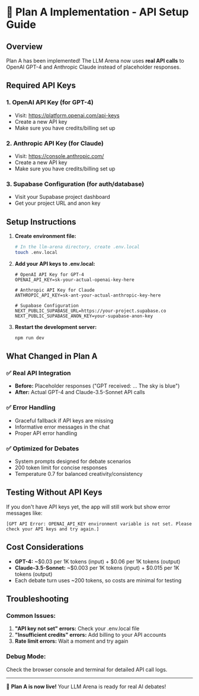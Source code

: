 # 🚀 Plan A Implementation - API Setup Guide

## Overview
Plan A has been implemented! The LLM Arena now uses **real API calls** to OpenAI GPT-4 and Anthropic Claude instead of placeholder responses.

## Required API Keys

### 1. OpenAI API Key (for GPT-4)
- Visit: https://platform.openai.com/api-keys
- Create a new API key
- Make sure you have credits/billing set up

### 2. Anthropic API Key (for Claude)
- Visit: https://console.anthropic.com/
- Create a new API key
- Make sure you have credits/billing set up

### 3. Supabase Configuration (for auth/database)
- Visit your Supabase project dashboard
- Get your project URL and anon key

## Setup Instructions

1. **Create environment file:**
   ```bash
   # In the llm-arena directory, create .env.local
   touch .env.local
   ```

2. **Add your API keys to .env.local:**
   ```env
   # OpenAI API Key for GPT-4
   OPENAI_API_KEY=sk-your-actual-openai-key-here
   
   # Anthropic API Key for Claude
   ANTHROPIC_API_KEY=sk-ant-your-actual-anthropic-key-here
   
   # Supabase Configuration
   NEXT_PUBLIC_SUPABASE_URL=https://your-project.supabase.co
   NEXT_PUBLIC_SUPABASE_ANON_KEY=your-supabase-anon-key
   ```

3. **Restart the development server:**
   ```bash
   npm run dev
   ```

## What Changed in Plan A

### ✅ Real API Integration
- **Before:** Placeholder responses ("GPT received: ... The sky is blue")
- **After:** Actual GPT-4 and Claude-3.5-Sonnet API calls

### ✅ Error Handling
- Graceful fallback if API keys are missing
- Informative error messages in the chat
- Proper API error handling

### ✅ Optimized for Debates
- System prompts designed for debate scenarios
- 200 token limit for concise responses
- Temperature 0.7 for balanced creativity/consistency

## Testing Without API Keys

If you don't have API keys yet, the app will still work but show error messages like:
```
[GPT API Error: OPENAI_API_KEY environment variable is not set. Please check your API keys and try again.]
```

## Cost Considerations

- **GPT-4:** ~$0.03 per 1K tokens (input) + $0.06 per 1K tokens (output)
- **Claude-3.5-Sonnet:** ~$0.003 per 1K tokens (input) + $0.015 per 1K tokens (output)
- Each debate turn uses ~200 tokens, so costs are minimal for testing

## Troubleshooting

### Common Issues:
1. **"API key not set" errors:** Check your .env.local file
2. **"Insufficient credits" errors:** Add billing to your API accounts
3. **Rate limit errors:** Wait a moment and try again

### Debug Mode:
Check the browser console and terminal for detailed API call logs.

---

🎉 **Plan A is now live!** Your LLM Arena is ready for real AI debates! 